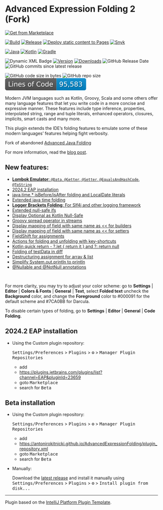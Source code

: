 # Advanced Expression Folding 2 (Fork)​

<p><a href="https://plugins.jetbrains.com/plugin/23659-advanced-java-folding-2-fork-">
    <img src="https://yiiguxing.github.io/TranslationPlugin/img/ext/installation_button.svg" height="52" alt="Get from Marketplace" title="Get from Marketplace">
</a></p>



[![Build](https://github.com/AntoniRokitnicki/AdvancedExpressionFolding/actions/workflows/build.yml/badge.svg)](https://github.com/AntoniRokitnicki/AdvancedExpressionFolding/actions/workflows/build.yml)
[![Release](https://github.com/AntoniRokitnicki/AdvancedExpressionFolding/actions/workflows/release.yml/badge.svg)](https://github.com/AntoniRokitnicki/AdvancedExpressionFolding/actions/workflows/release.yml)
[![Deploy static content to Pages](https://github.com/AntoniRokitnicki/AdvancedExpressionFolding/actions/workflows/static.yml/badge.svg?branch=master)](https://github.com/AntoniRokitnicki/AdvancedExpressionFolding/actions/workflows/static.yml)
[![Snyk](https://snyk.io/test/github/antonirokitnicki/AdvancedExpressionFolding/badge.svg)](https://app.snyk.io/org/antonirokitnicki/project/cb199e96-f9b6-471e-a7f2-befcd26d62ca)

[![Java](https://img.shields.io/badge/java-17-blue.svg)](https://www.java.com)
[![Kotlin](https://img.shields.io/badge/dynamic/toml?url=https%3A%2F%2Fraw.githubusercontent.com%2FAntoniRokitnicki%2FAdvancedExpressionFolding%2Fmaster%2Fgradle%2Flibs.versions.toml&query=%24.versions.kotlin&label=kotlin)](https://kotlinlang.org)
[![Gradle](https://img.shields.io/badge/gradle-8.5-blue.svg)](https://gradle.org)


![Dynamic XML Badge](https://img.shields.io/badge/dynamic/xml?url=https%3A%2F%2Fantonirokitnicki.github.io%2FAdvancedExpressionFolding%2Fplugin_repository.xml&query=%2Fplugin-repository%2Fcategory%2Fidea-plugin%5B1%5D%2Fversion&label=beta%20version)
[![Version](https://img.shields.io/jetbrains/plugin/v/com.github.advanced-java-folding2.svg)](https://plugins.jetbrains.com/plugin/23659-advanced-java-folding-2-fork-)
[![Downloads](https://img.shields.io/jetbrains/plugin/d/com.github.advanced-java-folding2.svg)](https://plugins.jetbrains.com/plugin/23659-advanced-java-folding-2-fork-)
![GitHub Release Date](https://img.shields.io/github/release-date/AntoniRokitnicki/AdvancedExpressionFolding)
![GitHub commits since latest release](https://img.shields.io/github/commits-since/AntoniRokitnicki/AdvancedExpressionFolding/latest)
<!-- https://plugins.jetbrains.com/api/plugins/23659/updates?channel=&size=8 -->

![GitHub code size in bytes](https://img.shields.io/github/languages/code-size/AntoniRokitnicki/AdvancedExpressionFolding)
![GitHub repo size](https://img.shields.io/github/repo-size/AntoniRokitnicki/AdvancedExpressionFolding)
![Lines of Code Badge](https://raw.githubusercontent.com/AntoniRokitnicki/AdvancedExpressionFolding/lines-of-code-badge/badge.svg)

<!-- Plugin description -->
<p>Modern JVM languages such as Kotlin, Groovy, Scala and some others offer many language features that let you
  write code in a more concise and expressive manner. These features include type inference, properties,
  interpolated string, range and tuple literals, enhanced operators, closures, implicits, smart casts and many more.</p>

<p>This plugin extends the IDE’s folding features to emulate some of these modern languages’ features helping
  fight verbosity.</p>

<p>Fork of abandoned <a href="https://plugins.jetbrains.com/plugin/9320-advanced-java-folding">Advanced Java Folding</a></p>

<p>For more information, read the <a href="https://medium.com/@andrey_cheptsov/making-java-code-easier-to-read-without-changing-it-adeebd5c36de" target="_blank">blog post</a>.</p>

## New features:
- [**Lombok Emulator**: `@Data`, `@Getter`, `@Setter`, `@EqualsAndHashCode`, `@ToString`](https://github.com/AntoniRokitnicki/AdvancedExpressionFolding/wiki/Lombok)
- [2024.2 EAP installation](https://github.com/AntoniRokitnicki/AdvancedExpressionFolding/blob/master/README.md#20242-eap-installation)
- [java.time.* isBefore/isAfter folding and LocalDate literals](https://github.com/cheptsov/AdvancedExpressionFolding/pull/132)
- [Extended java time folding](https://github.com/AntoniRokitnicki/AdvancedExpressionFolding/wiki/Extended-java-time-folding)
- [**Logger Brackets Folding**: For Slf4j and other logging framework](https://github.com/AntoniRokitnicki/AdvancedExpressionFolding/wiki/Log-brackets-folding)
- [Extended null-safe ifs](https://github.com/AntoniRokitnicki/AdvancedExpressionFolding/wiki/Extended-null%E2%80%90safe-ifs)
- [Display Optional as Kotlin Null-Safe](https://github.com/AntoniRokitnicki/AdvancedExpressionFolding/pull/22)
- [Groovy spread operator in streams](https://github.com/AntoniRokitnicki/AdvancedExpressionFolding/pull/23)
- [Display mapping of field with same name as << for builders](https://github.com/AntoniRokitnicki/AdvancedExpressionFolding/pull/44)
- [Display mapping of field with same name as << for setters](https://github.com/AntoniRokitnicki/AdvancedExpressionFolding/pull/51)
- [FieldShift for assignments](https://github.com/AntoniRokitnicki/AdvancedExpressionFolding/wiki/FieldShift)
- [Actions for folding and unfolding with key-shortcuts](https://github.com/AntoniRokitnicki/AdvancedExpressionFolding/wiki/Actions-for-folding-and-unfolding-with-key%E2%80%90shortcuts)
- [Kotlin quick return - ?.let { return it } and ?: return null](https://github.com/AntoniRokitnicki/AdvancedExpressionFolding/pull/62)
- [Folding of testData in diff](https://github.com/AntoniRokitnicki/AdvancedExpressionFolding/wiki/Folding-of-testData-in-diff)
- [Destructuring assignment for array & list](https://github.com/AntoniRokitnicki/AdvancedExpressionFolding/wiki/Destructuring-assignment)
- [Simplify System.out.println to println](https://github.com/AntoniRokitnicki/AdvancedExpressionFolding/wiki/Simplify-System.out.println-to-println)
- [@Nullable and @NotNull annotations](https://github.com/AntoniRokitnicki/AdvancedExpressionFolding/wiki/@Nullable-and-@NotNull-annotations)

<br />
<p>For more clarity, you may try to adjust your color scheme: go to <strong>Settings</strong> | <strong>Editor</strong> |
<strong>Colors &amp; Fonts</strong> | <strong>General</strong> | <strong>Text</strong>, select <strong>Folded text</strong>
uncheck the <strong>Background</strong> color, and change the
<strong>Foreground</strong> color to #000091 for the default scheme and #7CA0BB for Darcula.</p>

To disable certain types of folding, go to <strong>Settings</strong> | <strong>Editor</strong> |
<strong>General</strong> | <strong>Code Folding</strong>.
<!-- Plugin description end -->

## 2024.2 EAP installation

- Using the Custom plugin repository:

  <kbd>Settings/Preferences</kbd> > <kbd>Plugins</kbd> > <kbd>⚙️</kbd> > <kbd>Manager Plugin Repositories</kbd>

  - add
  - https://plugins.jetbrains.com/plugins/list?channel=EAP&pluginId=23659
  - goto <kbd>Marketplace</kbd>
  - search for <kbd>Beta</kbd>


## Beta installation

- Using the Custom plugin repository:

  <kbd>Settings/Preferences</kbd> > <kbd>Plugins</kbd> > <kbd>⚙️</kbd> > <kbd>Manager Plugin Repositories</kbd>

  - add
  - https://antonirokitnicki.github.io/AdvancedExpressionFolding/plugin_repository.xml
  - goto <kbd>Marketplace</kbd>
  - search for <kbd>Beta</kbd>

- Manually:

  Download the [latest release](https://github.com/AntoniRokitnicki/AdvancedExpressionFolding/releases/latest) and install it manually using
  <kbd>Settings/Preferences</kbd> > <kbd>Plugins</kbd> > <kbd>⚙️</kbd> > <kbd>Install plugin from disk...</kbd>


---
Plugin based on the [IntelliJ Platform Plugin Template][template].

[template]: https://github.com/JetBrains/intellij-platform-plugin-template
[docs:plugin-description]: https://plugins.jetbrains.com/docs/intellij/plugin-user-experience.html#plugin-description-and-presentation
